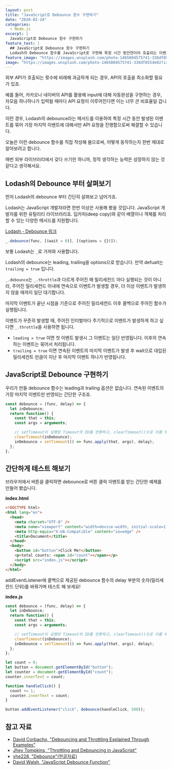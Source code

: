 ```yaml
---
layout: post
title: "JavaScript로 Debounce 함수 구현하기"
date: "2020-02-24"
categories:
  - Node.js
excerpt: |
  JavaScript로 Debounce 함수 구현하기
feature_text: |
  ## JavaScript로 Debounce 함수 구현하기
  Lodash의 Debounce 함수를 JavaScript로 구현해 특정 시간 동안연이어 호출되는 이벤트 함수 중 가장 마지막 함수를 호출하기
feature_image: "https://images.unsplash.com/photo-1465804575741-338df8554e02?ixlib=rb-1.2.1&ixid=eyJhcHBfaWQiOjEyMDd9&auto=format&fit=crop&w=2253&q=80"
image: "https://images.unsplash.com/photo-1465804575741-338df8554e02?ixlib=rb-1.2.1&ixid=eyJhcHBfaWQiOjEyMDd9&auto=format&fit=crop&w=2253&q=80"
---
```


외부 API가 호출되는 횟수에 비례해 과금하게 되는 경우, API의 호출을 최소화할 필요가 있죠.

예를 들어, 카카오나 네이버의 API를 활용해 input에 대해 자동완성을 구현하는 경우, 자모음 하나하나가 입력될 때마다 API 요청이 이루어진다면 이는 너무 큰 비효율일 겁니다.

이런 경우, Lodash의 debounce라는 메서드를 이용하여 특정 시간 동안 발생된 이벤트를 묶어 가장 마지막 이벤트에 대해서만 API 요청을 진행함으로써 해결할 수 있습니다.

오늘은 이런 debounce 함수를 직접 작성해 봄으로써, 어떻게 동작하는지 한번 제대로 알아보려고 합니다.

매번 외부 라이브러리에서 갖다 쓰기만 하니까, 정작 생각하는 능력은 성장하지 않는 것 같다고 생각해서요.

## Lodash의 Debounce 부터 살펴보기

먼저 Lodash의 debounce 부터 간단히 살펴보고 넘어가죠.

Lodash는 JavaScript 개발자라면 한번 이상은 사용해 봤을 것입니다.
JavaScript 개발자를 위한 유틸리티 라이브러리죠. 딥카피(deep copy)와 같이 배열이나 객체를 처리할 수 있는 다양한 메서드를 지원합니다.

[Lodash - Debounce 링크](https://lodash.com/docs/4.17.15#debounce)

```javascript
_.debounce(func, [(wait = 0)], [(options = {})]);
```

보통 Lodash는 `_`로 가져와 사용합니다.

Lodash의 debounce는 leading, trailing을 options으로 받습니다.
만약 defualt는 `trailing = true` 입니다.

`_.debounce`는 `_.throttle`과 다르게 주어진 매 밀리세컨드 마다 실행되는 것이 아니라, 주어진 밀리세컨드 이내에 연속으로 이벤트가 발생할 경우, 더 이상 이벤트가 발생하지 않을 때까지 일단 대기합니다.

마지막 이벤트가 끝난 시점을 기준으로 주어진 밀리세컨드 이후 콜백으로 주어진 함수가 실행됩니다.

이벤트가 꾸준히 발생할 때, 주어진 인터벌마다 주기적으로 이벤트가 발생하게 하고 싶다면 `_.throttle`을 사용하면 됩니다.

- `leading = true` 이면 첫 이벤트 발생시 그 이벤트는 일단 반영됩니다. 이후의 연속하는 이벤트는 묶어서 처리됩니다.
- `trailing = true` 이면 연속된 이벤트의 마지막 이벤트가 발생 후 wait으로 대입된 밀리세컨트 만큼이 지난 후 마지막 이벤트 하나가 반영됩니다.

## JavaScript로 Debounce 구현하기

우리가 만들 debounce 함수는 leading과 trailing 옵션은 없습니다.
연속된 이벤트의 가장 마지막 이벤트만 반영되는 간단한 구조죠.

```javascript
const debounce = (func, delay) => {
  let inDebounce;
  return function() {
    const that = this;
    const args = arguments;

    // setTimeout이 실행된 Timeout의 ID를 반환하고, clearTimeout()으로 이를 해제할 수 있음을 이용
    clearTimeout(inDebounce);
    inDebounce = setTimeout(() => func.apply(that, args), delay);
  };
};
```

## 간단하게 테스트 해보기

브라우저에서 버튼을 클릭하면 debounce로 버튼 클릭 이벤트를 받는 간단한 예제를 만들어 봤습니다.

**index.html**

```html
<!DOCTYPE html>
<html lang="en">
  <head>
    <meta charset="UTF-8" />
    <meta name="viewport" content="width=device-width, initial-scale=1.0" />
    <meta http-equiv="X-UA-Compatible" content="ie=edge" />
    <title>Document</title>
  </head>
  <body>
    <button id="button">Click Me!</button>
    <p>total counts: <span id="count"></span></p>
    <script src="index.js"></script>
  </body>
</html>
```

addEventListener에 콜백으로 제공된 debounce 함수의 delay 부분의 숫자(밀리세컨드 단위)를 바꿔가며 테스트 해 보세요!

**index.js**

```javascript
const debounce = (func, delay) => {
  let inDebounce;
  return function() {
    const that = this;
    const args = arguments;

    // setTimeout이 실행된 Timeout의 ID를 반환하고, clearTimeout()으로 이를 해제할 수 있음을 이용
    clearTimeout(inDebounce);
    inDebounce = setTimeout(() => func.apply(that, args), delay);
  };
};

let count = 0;
let button = document.getElementById("button");
let counter = document.getElementById("count");
counter.innerText = count;

function handleClick() {
  count += 1;
  counter.innerText = count;
}

button.addEventListener("click", debounce(handleClick, 500));
```

## 참고 자료

- [David Corbacho, "Debouncing and Throttling Explained Through Examples"](https://css-tricks.com/debouncing-throttling-explained-examples/)
- [Jhey Tompkins, "Throttling and Debouncing in JavaScript"](https://codeburst.io/throttling-and-debouncing-in-javascript-b01cad5c8edf)
- [yhe228, "Debounce"(한글자료)](https://velog.io/@yhe228/Debounce)
- [David Walsh, "JavaScript Debounce Function"](https://davidwalsh.name/javascript-debounce-function)

